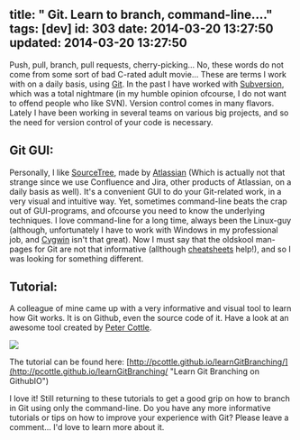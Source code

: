 title: " Git. Learn to branch, command-line...."
tags: [dev]
id: 303
date: 2014-03-20 13:27:50
updated: 2014-03-20 13:27:50
---

Push, pull, branch, pull requests, cherry-picking... No, these words do not come from some sort of bad C-rated adult movie... These are terms I work with on a daily basis, using [Git](http://en.wikipedia.org/wiki/Git_(software) "Git on Wikipedia"). In the past I have worked with [Subversion](http://en.wikipedia.org/wiki/Subversion_(software) "Subversion on Wikipedia"), which was a total nightmare (in my humble opinion ofcourse, I do not want to offend people who like SVN). Version control comes in many flavors. Lately I have been working in several teams on various big projects, and so the need for version control of your code is necessary.

<!--more-->

## Git GUI:

Personally, I like [SourceTree](http://www.sourcetreeapp.com/ "SourceTree"), made by [Atlassian](https://www.atlassian.com/ "Atlassian") (Which is actually not that strange since we use Confluence and Jira, other products of Atlassian, on a daily basis as well). It's a convenient GUI to do your Git-related work, in a very visual and intuitive way. Yet, sometimes command-line beats the crap out of GUI-programs, and ofcourse you need to know the underlying techniques. I love command-line for a long time, always been the Linux-guy (although, unfortunately I have to work with Windows in my professional job, and [Cygwin](http://www.cygwin.com/ "Cygwin") isn't that great). Now I must say that the oldskool man-pages for Git are not that informative (allthough [cheatsheets](https://na1.salesforce.com/help/pdfs/en/salesforce_git_developer_cheatsheet.pdf "Git Cheatsheet") help!), and so I was looking for something different.

## Tutorial:

A colleague of mine came up with a very informative and visual tool to learn how Git works. It is on Github, even the source code of it. Have a look at an awesome tool created by [Peter Cottle](http://petermcottle.com/ "Peter Cottle").

<img src="https://raw.github.com/pcottle/learnGitBranching/master/assets/learnGitBranching.png"/>

The tutorial can be found here: [http://pcottle.github.io/learnGitBranching/](http://pcottle.github.io/learnGitBranching/ "Learn Git Branching on GithubIO")

I love it! Still returning to these tutorials to get a good grip on how to branch in Git using only the command-line. Do you have any more informative tutorials or tips on how to improve your experience with Git? Please leave a comment... I'd love to learn more about it.
